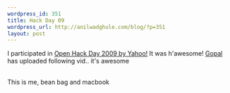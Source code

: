 ```yaml
---
wordpress_id: 351
title: Hack Day 09
wordpress_url: http://anilwadghule.com/blog/?p=351
layout: post
---
```

I participated in <a href="http://developer.yahoo.net/blog/archives/2009/02/openhack_bangalore.html">Open Hack Day 2009 by Yahoo!</a> It was h'awesome! <a href="http://t3.dotgnu.info">Gopal</a> has uploaded following vid.. it's awesome

<br />
This is me, bean bag and macbook

<a href="http://www.flickr.com/photos/anildigital/3285576902/"><img src="http://farm4.static.flickr.com/3380/3285576902_72a5c24bd3.jpg?v=0" alt="" /></a>
